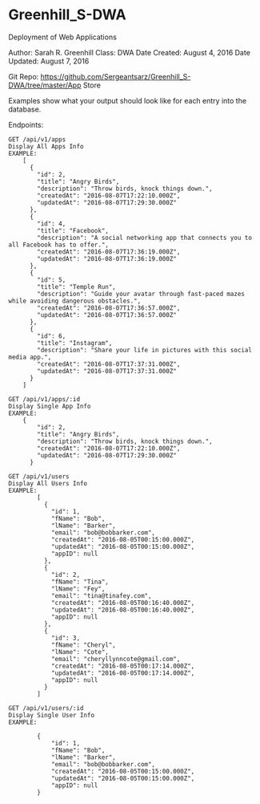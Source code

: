 # Greenhill_S-DWA
Deployment of Web Applications

Author: Sarah R. Greenhill
Class: DWA
Date Created: August 4, 2016
Date Updated: August 7, 2016

Git Repo: https://github.com/Sergeantsarz/Greenhill_S-DWA/tree/master/App Store

Examples show what your output should look like for each entry into the database.

Endpoints: 

	GET /api/v1/apps
	Display All Apps Info
	EXAMPLE:
		[
		  {
		    "id": 2,
		    "title": "Angry Birds",
		    "description": "Throw birds, knock things down.",
		    "createdAt": "2016-08-07T17:22:10.000Z",
		    "updatedAt": "2016-08-07T17:29:30.000Z"
		  },
		  {
		    "id": 4,
		    "title": "Facebook",
		    "description": "A social networking app that connects you to all Facebook has to offer.",
		    "createdAt": "2016-08-07T17:36:19.000Z",
		    "updatedAt": "2016-08-07T17:36:19.000Z"
		  },
		  {
		    "id": 5,
		    "title": "Temple Run",
		    "description": "Guide your avatar through fast-paced mazes while avoiding dangerous obstacles.",
		    "createdAt": "2016-08-07T17:36:57.000Z",
		    "updatedAt": "2016-08-07T17:36:57.000Z"
		  },
		  {
		    "id": 6,
		    "title": "Instagram",
		    "description": "Share your life in pictures with this social media app.",
		    "createdAt": "2016-08-07T17:37:31.000Z",
		    "updatedAt": "2016-08-07T17:37:31.000Z"
		  }
		]
	
	GET /api/v1/apps/:id
	Display Single App Info
	EXAMPLE:
		{
		    "id": 2,
		    "title": "Angry Birds",
		    "description": "Throw birds, knock things down.",
		    "createdAt": "2016-08-07T17:22:10.000Z",
		    "updatedAt": "2016-08-07T17:29:30.000Z"
		  }
		  
	GET /api/v1/users
	Display All Users Info
	EXAMPLE:
			[
			  {
			    "id": 1,
			    "fName": "Bob",
			    "lName": "Barker",
			    "email": "bob@bobbarker.com",
			    "createdAt": "2016-08-05T00:15:00.000Z",
			    "updatedAt": "2016-08-05T00:15:00.000Z",
			    "appID": null
			  },
			  {
			    "id": 2,
			    "fName": "Tina",
			    "lName": "Fey",
			    "email": "tina@tinafey.com",
			    "createdAt": "2016-08-05T00:16:40.000Z",
			    "updatedAt": "2016-08-05T00:16:40.000Z",
			    "appID": null
			  },
			  {
			    "id": 3,
			    "fName": "Cheryl",
			    "lName": "Cote",
			    "email": "cheryllynncote@gmail.com",
			    "createdAt": "2016-08-05T00:17:14.000Z",
			    "updatedAt": "2016-08-05T00:17:14.000Z",
			    "appID": null
			  }
			]
	
	GET /api/v1/users/:id
	Display Single User Info
	EXAMPLE: 
			
			{
			    "id": 1,
			    "fName": "Bob",
			    "lName": "Barker",
			    "email": "bob@bobbarker.com",
			    "createdAt": "2016-08-05T00:15:00.000Z",
			    "updatedAt": "2016-08-05T00:15:00.000Z",
			    "appID": null
			}
	

